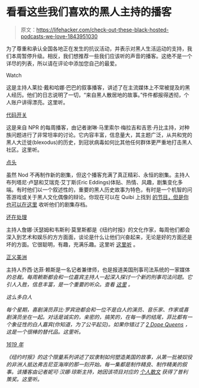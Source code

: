 # 看看这些我们喜欢的黑人主持的播客

> 原文：<https://lifehacker.com/check-out-these-black-hosted-podcasts-we-love-1843951030>

为了尊重和承认全国各地正在发生的抗议活动，并表示对黑人生活运动的支持，我们本周暂停升级。相反，我们想推荐一些我们应该听的声音的播客。这绝不是一个详尽的列表，所以请在评论中添加您自己的最爱。

Watch

这是主持人莱拉·戴和哈娜·巴巴的叙事播客，讲述了在主流媒体上不常被提及的黑人经历。他们的日志说明了一切，“来自黑人散居地的故事。”件件都报得透彻，个人账户讲得漂亮。这里听。

[代码开关](https://www.npr.org/podcasts/510312/codeswitch)

这是来自 NPR 的每周播客，由记者谢琳·马里索尔·梅拉吉和吉恩·丹比主持，对种族问题进行了非常坦率的讨论。它内容丰富，信息量大，其主题广泛，从共和党的黑人大迁徙(blexodus)的历史，到冠状病毒如何比其他任何群体更严重地打击黑人社区。这里听。

[点头](https://gimletmedia.com/shows/the-nod/episodes)

虽然 Nod 不再制作新的剧集，但这个播客充满了真正精彩、永恒的剧集。主持人布列塔尼·卢瑟和艾瑞克·艾丁斯(Eric Eddings)体贴、热情、风趣，剧集变化多端。有时他们以一个叙述性的，重要的黑人历史故事为特色，有时是一个机智的问答游戏或关于黑人文化偶像的辩论。你现在可以在 Quibi 上找到 [的节目，但是你也可以在这里](https://quibi.com/shows/the-nod-with-brittany--eric-495/?gclid=Cj0KCQjww_f2BRC-ARIsAP3zarHRQnew2zfmCvK0gKMAigcfbOPHNVwFLYodRjZWOkGmLJYDtP-iqogaAhzEEALw_wcB) 收听他们的剧集存档。

[还在处理](https://www.nytimes.com/column/still-processing-podcast)

主持人詹娜·沃瑟姆和韦斯利·莫里斯都是《纽约时报》的文化作家，每周他们都会深入到艺术和娱乐的方方面面，谈论是什么让他们兴奋起来，无论是好的方面还是坏的方面。它很聪明，有趣，充满乐趣。这里听 [这里听](https://podcasts.apple.com/us/podcast/still-processing/id1151436460) 。

[正义美洲](https://theappeal.org/topics/justice-in-america/)

主持人乔西·达菲·赖斯是一名记者兼律师，也是报道美国刑事司法系统的一家媒体[](https://theappeal.org/)*的总裁。每周赖斯都会和一位嘉宾主持人一起深入探讨一个新的刑事司法问题。它引人入胜，信息丰富，是一个重要的听众。查看 [这里](https://podcasts.apple.com/us/podcast/justice-in-america/id1410847713) 。*

 *这么多白人*

*每个星期，喜剧演员菲比·罗宾逊都会和一位不是白人的演员、音乐家、作家或喜剧演员坐在一起。对话是诚实的，亲密的，搞笑的，在每一季的结尾，菲比都有一个象征性的白人嘉宾(你知道，为了公平起见)。如果你错过了 [2 Dope Queens](https://www.wnycstudios.org/podcasts/dopequeens) ，这是一个很棒的替代品。这里听。*

*[1619 年](https://www.nytimes.com/2020/01/23/podcasts/1619-podcast.html)* 

*《纽约时报》的这个限量系列讲述了奴隶制如何塑造美国的故事，从第一批被奴役的非洲人抵达弗吉尼亚海岸的那一刻开始。每一集都是制作精良、制作精美的叙事。该播客由记者妮可·汉娜·琼斯主持，她因该项目对应的 [个人散文](https://www.pulitzer.org/winners/nikole-hannah-jones-new-york-times) 获得了普利策奖。这里听。*